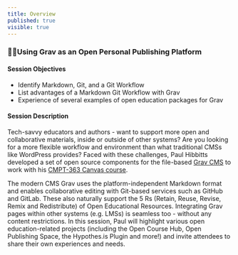 ```yaml
---
title: Overview
published: true
visible: true
---
```


### 👩‍💻Using Grav as an Open Personal Publishing Platform

#### Session Objectives
* Identify Markdown, Git, and a Git Workflow
* List advantages of a Markdown Git Workflow with Grav
* Experience of several examples of open education packages for Grav

#### Session Description
Tech-savvy educators and authors - want to support more open and collaborative materials, inside or outside of other systems? Are you looking for a more flexible workflow and environment than what traditional CMSs like WordPress provides? Faced with these challenges, Paul Hibbitts developed a set of open source components for the file-based [Grav CMS](https:getgrav.org) to work with his [CMPT-363 Canvas course](https://canvas.sfu.ca/courses/47119).

The modern CMS Grav uses the platform-independent Markdown format and enables collaborative editing with Git-based services such as GitHub and GitLab. These also naturally support the 5 Rs (Retain, Reuse, Revise, Remix and Redistribute) of Open Educational Resources. Integrating Grav pages within other systems (e.g. LMSs) is seamless too - without any content restrictions. In this session, Paul will highlight various open education-related projects (including the Open Course Hub, Open Publishing Space, the Hypothes.is Plugin and more!) and invite attendees to share their own experiences and needs.

